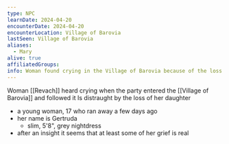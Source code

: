 ```yaml
---
type: NPC
learnDate: 2024-04-20
encounterDate: 2024-04-20
encounterLocation: Village of Barovia
lastSeen: Village of Barovia
aliases: 
  - Mary
alive: true
affiliatedGroups: 
info: Woman found crying in the Village of Barovia because of the loss of her daughter
---
```

Woman [[Revach]] heard crying when the party entered the [[Village of Barovia]] and followed it
Is distraught by the loss of her daughter 
- a young woman, 17 who ran away a few days ago
- her name is Gertruda
	- slim, 5'8", grey nightdress
- after an insight it seems that at least some of her grief is real